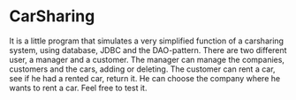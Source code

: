 # CarSharing
It is a little program that simulates a very simplified function of a carsharing system, using database, JDBC and the DAO-pattern.
There are two different user, a manager and a customer.
The manager can manage the companies, customers and the cars, adding or deleting.
The customer can rent a car, see if he had a rented car, return it. He can choose the company where he wants to rent a car.
Feel free to test it.
